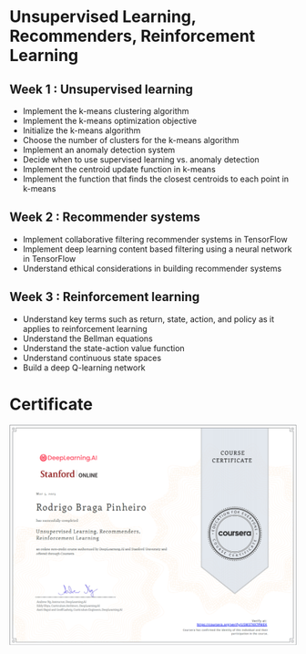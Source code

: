 # Unsupervised Learning, Recommenders, Reinforcement Learning

## Week 1 : Unsupervised learning

* Implement the k-means clustering algorithm
* Implement the k-means optimization objective
* Initialize the k-means algorithm
* Choose the number of clusters for the k-means algorithm
* Implement an anomaly detection system
* Decide when to use supervised learning vs. anomaly detection
* Implement the centroid update function in k-means
* Implement the function that finds the closest centroids to each point in k-means

## Week 2 : Recommender systems

* Implement collaborative filtering recommender systems in TensorFlow
* Implement deep learning content based filtering using a neural network in TensorFlow
* Understand ethical considerations in building recommender systems

## Week 3 : Reinforcement learning

* Understand key terms such as return, state, action, and policy as it applies to reinforcement learning
* Understand the Bellman equations
* Understand the state-action value function
* Understand continuous state spaces
* Build a deep Q-learning network

# Certificate

![Certificate](https://github.com/rbragapinheiro/machine_learning_specialization/blob/361c6128586ae8ca4603dfb351e620cbf7a0b6dc/03_unsupervised_learning_recommenders_reinforcement_learning/Coursera%20USM37KX7PMEK.png)
